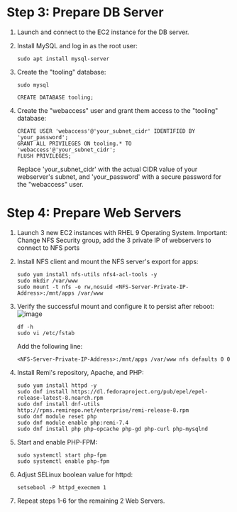 # Step 3: Prepare DB Server

1. Launch and connect to the EC2 instance for the DB server.

2. Install MySQL and log in as the root user:
   ```shell
   sudo apt install mysql-server
   ```

3. Create the "tooling" database:
    ```shell
   sudo mysql
   ```
   ```mysql
   CREATE DATABASE tooling;
   ```

4. Create the "webaccess" user and grant them access to the "tooling" database:
   ```mysql
   CREATE USER 'webaccess'@'your_subnet_cidr' IDENTIFIED BY 'your_password';
   GRANT ALL PRIVILEGES ON tooling.* TO 'webaccess'@'your_subnet_cidr';
   FLUSH PRIVILEGES;
   ```
   Replace 'your_subnet_cidr' with the actual CIDR value of your webserver's subnet, and 'your_password' with a secure password for the "webaccess" user.

# Step 4: Prepare Web Servers

1. Launch 3 new EC2 instances with RHEL 9 Operating System. Important: Change NFS Security group, add the 3 private IP of webservers to connect to NFS ports

2. Install NFS client and mount the NFS server's export for apps:
   ```shell
   sudo yum install nfs-utils nfs4-acl-tools -y
   sudo mkdir /var/www
   sudo mount -t nfs -o rw,nosuid <NFS-Server-Private-IP-Address>:/mnt/apps /var/www
   ```

3. Verify the successful mount and configure it to persist after reboot:
![image](https://github.com/luismanuu/DevOps-3TierWebApp/assets/14170090/6b18cfe8-3a27-4775-8f71-0068dd62180a)

   ```shell
   df -h
   sudo vi /etc/fstab
   ```
   Add the following line:
   ```text
   <NFS-Server-Private-IP-Address>:/mnt/apps /var/www nfs defaults 0 0
   ```

4. Install Remi's repository, Apache, and PHP:
   ```shell
   sudo yum install httpd -y
   sudo dnf install https://dl.fedoraproject.org/pub/epel/epel-release-latest-8.noarch.rpm
   sudo dnf install dnf-utils http://rpms.remirepo.net/enterprise/remi-release-8.rpm
   sudo dnf module reset php
   sudo dnf module enable php:remi-7.4
   sudo dnf install php php-opcache php-gd php-curl php-mysqlnd
   ```

5. Start and enable PHP-FPM:
   ```shell
   sudo systemctl start php-fpm
   sudo systemctl enable php-fpm
   ```

6. Adjust SELinux boolean value for httpd:
   ```shell
   setsebool -P httpd_execmem 1
   ```

7. Repeat steps 1-6 for the remaining 2 Web Servers.

